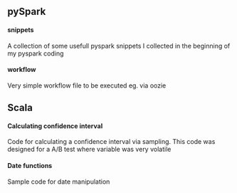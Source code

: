 ## pySpark

#### snippets
A collection of some usefull pyspark snippets I collected in the beginning of my pyspark coding



#### workflow
Very simple workflow file to be executed eg. via oozie



## Scala 

#### Calculating confidence interval
Code for calculating a confidence interval via sampling. This code was designed for a A/B test where variable was very volatile

#### Date functions
Sample code for date manipulation